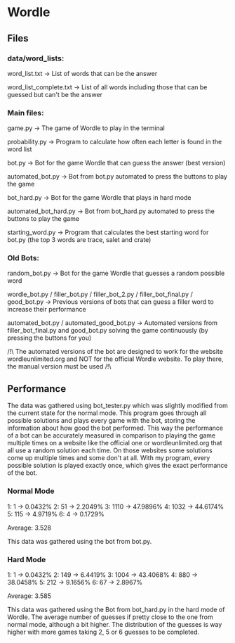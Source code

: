 # Wordle

## Files

### data/word_lists:

word_list.txt -> List of words that can be the answer

word_list_complete.txt -> List of all words including those that can be guessed but can't be the answer

### Main files:

game.py -> The game of Wordle to play in the terminal

probability.py -> Program to calculate how often each letter is found in the word list

bot.py -> Bot for the game Wordle that can guess the answer (best version)

automated_bot.py -> Bot from bot.py automated to press the buttons to play the game

bot_hard.py -> Bot for the game Wordle that plays in hard mode

automated_bot_hard.py -> Bot from bot_hard.py automated to press the buttons to play the game

starting_word.py -> Program that calculates the best starting word for bot.py (the top 3 words are trace, salet and crate)

### Old Bots:

random_bot.py -> Bot for the game Wordle that guesses a random possible word

wordle_bot.py / filler_bot.py / filler_bot_2.py / filler_bot_final.py / good_bot.py -> Previous versions of bots that can guess a filler word to increase their performance

automated_bot.py / automated_good_bot.py -> Automated versions from filler_bot_final.py and good_bot.py solving the game continuously (by pressing the buttons for you)

/!\ The automated versions of the bot are designed to work for the website wordleunlimited.org and NOT for the official Wordle website. To play there, the manual version must be used /!\


## Performance

The data was gathered using bot_tester.py which was slightly modified from the current state for the normal mode. This program goes through all possible solutions and plays every game with the bot, storing the information about how good the bot performed. This way the performance of a bot can be accurately measured in comparison to playing the game multiple times on a website like the official one or wordleunlimited.org that all use a random solution each time. On those websites some solutions come up multiple times and some don't at all. With my program, every possible solution is played exactly once, which gives the exact performance of the bot.

### Normal Mode

1: 1 -> 0.0432%
2: 51 -> 2.2049%
3: 1110 -> 47.9896%
4: 1032 -> 44.6174%
5: 115 -> 4.9719%
6: 4 -> 0.1729%

Average: 3.528

This data was gathered using the bot from bot.py.

### Hard Mode

1: 1 -> 0.0432%
2: 149 -> 6.4419%
3: 1004 -> 43.4068%
4: 880 -> 38.0458%
5: 212 -> 9.1656%
6: 67 -> 2.8967%

Average: 3.585

This data was gathered using the Bot from bot_hard.py in the hard mode of Wordle. The average number of guesses if pretty close to the one from normal mode, although a bit higher. The distribution of the guesses is way higher with more games taking 2, 5 or 6 guesses to be completed.